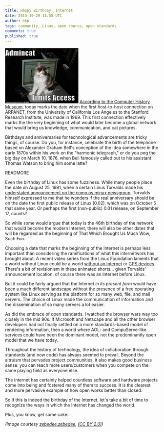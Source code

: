 ```yaml
---
title: Happy Birthday, Internet
date: 2015-10-29 11:55 UTC
author: bkp
tags: community, Linux, open source, open standards
comments: true
published: true
---
```

![Admin Cat](/images/blog/bkp/admincat.jpg) [According to the Computer History Museum](http://www.computerhistory.org/internethistory/1960s/), today marks the date when the first host-to-host connection on ARPANET, from the University of California Los Angeles to the Stanford Research Institute, was made in 1969. This first connection effectively marks the the very beginning of what would later become a global network that would bring us knowledge, communication, and cat pictures.

Birthdays and anniversaries for technological advancements are tricky things, of course. Do you, for instance, celebrate the birth of the telephone based on Alexander Graham Bell's conception of the idea somewhere in the early 1870s within his work on the "harmonic telegraph," or do you peg the big day on March 10, 1876, when Bell famously called out to his assistant Thomas Watson to bring him some latte?

READMORE

Even the birthday of Linux has some fuzziness. While many people place the date on August 25, 1991, when a certain Linus Torvalds made his [understated announcement on the comp.os.minux newsgroup](https://groups.google.com/forum/?fromgroups=#!msg/comp.os.minix/dlNtH7RRrGA/SwRavCzVE7gJ), Torvalds himself expressed to me that he wonders if the real anniversary should be on the date the first public release of Linux (0.02), which was on October 5 that same year. Or perhaps the first (non-public) 0.01 release, on September 17, counts?

So while some would argue that today is the 46th birthday of the network that would become the modern Internet, there will also be other dates that will be regarded as the beginning of That Which Brought Us Much Wow, Such Fun.

Choosing a date that marks the beginning of the Internet is perhaps less important than considering the ramifications of what this internetwork has brought about. A recent video series from the Linux Foundation laments that a world without Linux could be a world [without an Internet](https://youtu.be/JzsLkbwi1LA) or [GPS devices](https://youtu.be/u0WWfj6MrK4). There's a bit of revisionism in these animated shorts... given Torvalds' announcement location, of course there was an Internet before Linux.

But it could be fairly argued that the Internet *in its present form* would have been a much different landscape without the presence of a free operating system like Linux serving as the platform for so many web, file, and mail servers. The choice of Linux made the communication of information and the dissemination of so many servers a lot easier.

As did the embrace of open standards. I watched the browser wars way too closely in the mid 90s. If Microsoft and Netscape and all the other browser developers had not finally settled on a more standards-based model of rendering information, then a world where AOL- and CompuServe-like services could have been the dominant model, not the predominantly open model that we have today.

Throughout the history of technology, the idea of collaboration through standards (and now code) has always seemed to prevail. Beyond the altruism that pervades project communities, it also makes good business sense: you can reach more users/customers when you compete on the same playing field as everyone else.

The Internet has certainly helped countless software and hardware projects come into being and fostered many of them to success. It is the clearest and more pervasive example of how open works better than closed.

So if this is indeed the birthday of the Internet, let's take a bit of time to recognize the ways in which the Internet has changed the world.

Plus, you know, get some cake.

*(Image courtesy [zebedee.zebedee](https://www.flickr.com/photos/31707807@N05/), [(CC BY 2.0)](https://creativecommons.org/licenses/by/2.0/))*
